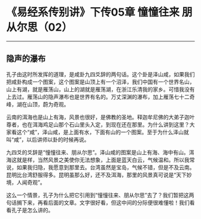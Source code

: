 # 《易经系传别讲》下传05章 憧憧往来 朋从尔思（02）

------

## 隐声的瀑布

孔子由这时所发挥的道理，是咸卦九四爻辞的两句话。这个卦是泽山咸，如果我们把咸卦构成一个图案，这个图案是山顶上有一个沼泽，我们中国有一个世界名山，山上有湖，就是雁荡山，山上的湖就是雁荡湖，在浙江乐清我的家乡。可惜我没有上去过。雁荡山的隐声瀑布也是世界有名的。万丈深渊的瀑布，加上雁荡七十二奇峰，湖在山顶，蔚为奇观。

云南的洱海也是山上有海，风景也很好，是佛教的圣地。释迦牟尼佛的大弟子迦叶尊者，也在洱海鸡足山那个石山里头入定，到现在还在那里。为什么讲到这里？大家看这个“咸”，泽山咸，是上面有水，下面有山的一个图案。至于为什么泽山就叫“咸”，以后讲师以卦的时候再说。

九四爻的爻辞是“憧憧往来、朋从尔思”。泽山咸的图案是山上有海、海中有山。洱海这就是样，当然风景之美使你无法想象，上面是蓝天白云，气候温和。所以我常说，如果我归隐，我愿意到那里去。台湾虽然是宝岛，气候不错，但是不及云南。昆明比台湾舒服得多。昆明虽那么好，还不及洱海，那里的风景真可说是“天下妙境，人闻奇观”。

这么一个情景，孔子为什么把它引用到“憧憧往来、朋从尔思”去了？我们暂把这两句话搁下来，再看后面的文章。文字很好看，但这中间的分际便很难懂啦！我们看看孔子是怎么讲的。
